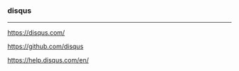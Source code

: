 ### disqus 
---
https://disqus.com/

https://github.com/disqus

https://help.disqus.com/en/





```
```

```
```

```
```


